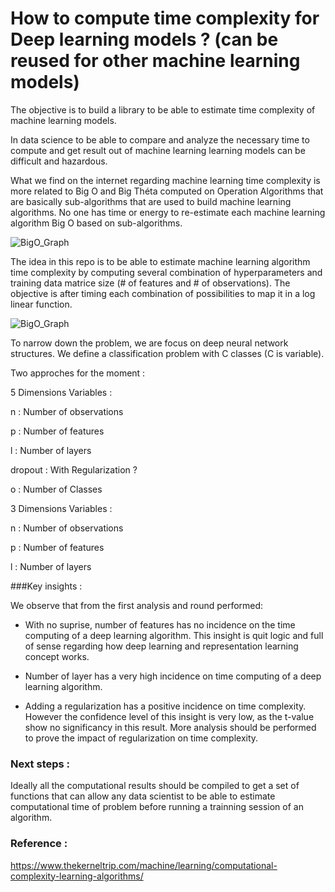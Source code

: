 # How to compute time complexity for Deep learning models ? (can be reused for other machine learning models)
The objective is to build a library to be able to estimate time complexity of machine learning models.

In data science to be able to compare and analyze the necessary time to compute and get result out of machine learning learning models can be difficult and hazardous. 

What we find on the internet regarding machine learning time complexity is more related to Big O and Big Théta computed on Operation Algorithms that are basically sub-algorithms that are used to build machine learning algorithms. No one has time or energy to re-estimate each machine learning algorithm Big O based on sub-algorithms.


![BigO_Graph](http://biercoff.com/content/images/2016/07/Screenshot-2016-07-15-16-16-10.png)


The idea in this repo is to be able to estimate machine learning algorithm time complexity by computing several combination of hyperparameters and training data matrice size (# of features and # of observations). The objective is after timing each combination of possibilities to map it in a log linear function.

![BigO_Graph](https://www.researchgate.net/publication/307798680/figure/fig5/AS:405292882907140@1473640761663/Vapor-build-up-as-a-function-of-the-equilibration-parameter-for-the-measurements-in-Figs.png)

To narrow down the problem, we are focus on deep neural network structures. We define a classification problem with C classes (C is variable).

Two approches for the moment :

5 Dimensions Variables :

n : Number of observations

p : Number of features

l : Number of layers

dropout : With Regularization ?

o : Number of Classes

3 Dimensions Variables :

n : Number of observations

p : Number of features

l : Number of layers

###Key insights :

We observe that from the first analysis and round performed:
- With no suprise, number of features has no incidence on the time computing of a deep learning algorithm. This insight is quit logic and full of sense regarding how deep learning and representation learning concept works.

- Number of layer has a very high incidence on time computing of a deep learning algorithm.

- Adding a regularization has a positive incidence on time complexity. However the confidence level of this insight is very low, as the t-value show no significancy in this result. More analysis should be performed to prove the impact of regularization on time complexity.


### Next steps :

Ideally all the computational results should be compiled to get a set of functions that can allow any data scientist to be able to estimate computational time of problem before running a trainning session of an algorithm.


### Reference :

https://www.thekerneltrip.com/machine/learning/computational-complexity-learning-algorithms/



